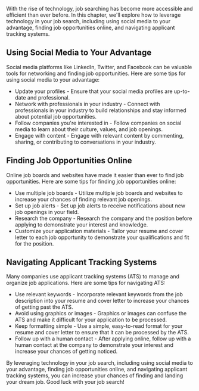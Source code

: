 
With the rise of technology, job searching has become more accessible and efficient than ever before. In this chapter, we'll explore how to leverage technology in your job search, including using social media to your advantage, finding job opportunities online, and navigating applicant tracking systems.

Using Social Media to Your Advantage
------------------------------------

Social media platforms like LinkedIn, Twitter, and Facebook can be valuable tools for networking and finding job opportunities. Here are some tips for using social media to your advantage:

* Update your profiles - Ensure that your social media profiles are up-to-date and professional.
* Network with professionals in your industry - Connect with professionals in your industry to build relationships and stay informed about potential job opportunities.
* Follow companies you're interested in - Follow companies on social media to learn about their culture, values, and job openings.
* Engage with content - Engage with relevant content by commenting, sharing, or contributing to conversations in your industry.

Finding Job Opportunities Online
--------------------------------

Online job boards and websites have made it easier than ever to find job opportunities. Here are some tips for finding job opportunities online:

* Use multiple job boards - Utilize multiple job boards and websites to increase your chances of finding relevant job openings.
* Set up job alerts - Set up job alerts to receive notifications about new job openings in your field.
* Research the company - Research the company and the position before applying to demonstrate your interest and knowledge.
* Customize your application materials - Tailor your resume and cover letter to each job opportunity to demonstrate your qualifications and fit for the position.

Navigating Applicant Tracking Systems
-------------------------------------

Many companies use applicant tracking systems (ATS) to manage and organize job applications. Here are some tips for navigating ATS:

* Use relevant keywords - Incorporate relevant keywords from the job description into your resume and cover letter to increase your chances of getting past the ATS.
* Avoid using graphics or images - Graphics or images can confuse the ATS and make it difficult for your application to be processed.
* Keep formatting simple - Use a simple, easy-to-read format for your resume and cover letter to ensure that it can be processed by the ATS.
* Follow up with a human contact - After applying online, follow up with a human contact at the company to demonstrate your interest and increase your chances of getting noticed.

By leveraging technology in your job search, including using social media to your advantage, finding job opportunities online, and navigating applicant tracking systems, you can increase your chances of finding and landing your dream job. Good luck with your job search!
